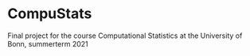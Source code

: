 # CompuStats
Final project for the course Computational Statistics at the University of Bonn, summerterm 2021
